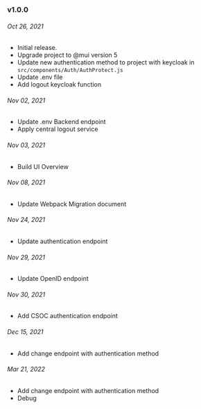### v1.0.0

###### Oct 26, 2021

- Initial release.
- Upgrade project to @mui version 5
- Update new authentication method to project with keycloak in `src/components/Auth/AuthProtect.js`
- Update .env file
- Add logout keycloak function

###### Nov 02, 2021

- Update .env Backend endpoint
- Apply central logout service

###### Nov 03, 2021

- Build UI Overview

###### Nov 08, 2021

- Update Webpack Migration document

###### Nov 24, 2021

- Update authentication endpoint

###### Nov 29, 2021

- Update OpenID endpoint

###### Nov 30, 2021

- Add CSOC authentication endpoint

###### Dec 15, 2021

- Add change endpoint with authentication method

###### Mar 21, 2022

- Add change endpoint with authentication method
- Debug
